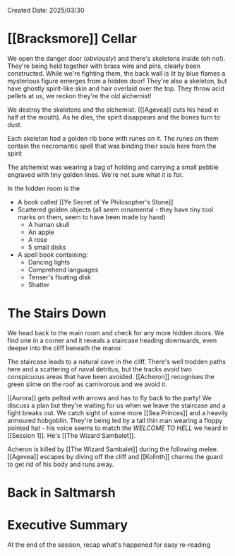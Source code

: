 Created Date: 2025/03/30
# [[Bracksmore]] Cellar
We open the danger door (*obviously*) and there's skeletons inside (oh no!). They're being held together with brass wire and pins, clearly been constructed.
While we're fighting them, the back wall is lit by blue flames a mysterious figure emerges from a hidden door! They're also a skeleton, but have ghostly spirit-like skin and hair overlaid over the top. They throw acid pellets at us, we reckon they're the old alchemist!

We destroy the skeletons and the alchemist. ([[Agevea]] cuts his head in half at the mouth). As he dies, the spirit disappears and the bones turn to dust.

Each skeleton had a golden rib bone with runes on it. The runes on them contain the necromantic spell that was binding their souls here from the spirit

The alchemist was wearing a bag of holding and carrying a small pebble engraved with tiny golden lines. We're not sure what it is for.

In the hidden room is the
- A book called [[Ye Secret of Ye Philosopher's Stone]]
- Scattered golden objects (all seem ornamental - they have tiny tool marks on them, seem to have been made by hand)
	- A human skull
	- An apple
	- A rose
	- 5 small disks
- A spell book containing:
	- Dancing lights
	- Comprehend languages
	- Tenser's floating disk
	- Shatter
# The Stairs Down
We head back to the main room and check for any more hidden doors. We find one in a corner and it reveals a staircase heading downwards, even deeper into the cliff beneath the manor.

The staircase leads to a natural cave in the cliff. There's well trodden paths here and a scattering of naval detritus, but the tracks avoid two conspicuous areas that have been avoided. [[Acheron]] recognises the green slime on the roof as carnivorous and we avoid it.

[[Aurora]] gets pelted with arrows and has to fly back to the party! We discuss a plan but they're waiting for us when we leave the staircase and a fight breaks out. We catch sight of some more [[Sea Princes]] and a heavily armoured hobgoblin. They're being led by a tall thin man wearing a floppy pointed hat - his voice seems to match the *WELCOME TO HELL* we heard in [[Session 1]]. He's [[The Wizard Sambalet]].

Acheron is killed by [[The Wizard Sambalet]] during the following melee. [[Agevea]] escapes by diving off the cliff and [[Kolinth]] charms the guard to get rid of his body and runs away.

# Back in Saltmarsh

# Executive Summary
At the end of the session, recap what's happened for easy re-reading